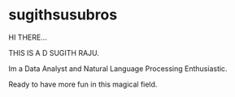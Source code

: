 # sugithsusubros

HI THERE...

THIS IS A D SUGITH RAJU. 

Im a Data Analyst and Natural Language Processing Enthusiastic.

Ready to have more fun in this magical field.



